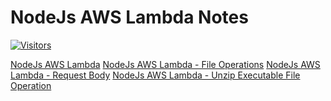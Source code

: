 # NodeJs AWS Lambda Notes

[![Visitors](https://api.visitorbadge.io/api/visitors?path=aasisodiya.nodejs.aws.lambda&labelColor=%23ffa500&countColor=%23263759&labelStyle=upper)](https://visitorbadge.io/status?path=aasisodiya.nodejs.aws.lambda)

[NodeJs AWS Lambda](https://aasisodiya.github.io/nodejs/nodejs-aws/nodejs-aws-lambda/)
[NodeJs AWS Lambda - File Operations](https://aasisodiya.github.io/nodejs/nodejs-aws/nodejs-aws-lambda/nodejs-aws-lambda-fs-operations/)
[NodeJs AWS Lambda - Request Body](https://aasisodiya.github.io/nodejs/nodejs-aws/nodejs-aws-lambda/nodejs-aws-lambda-request-body/)
[NodeJs AWS Lambda - Unzip Executable File Operation](https://aasisodiya.github.io/nodejs/nodejs-aws/nodejs-aws-lambda/nodejs-aws-lambda-unzip-executablefile-operation/)
